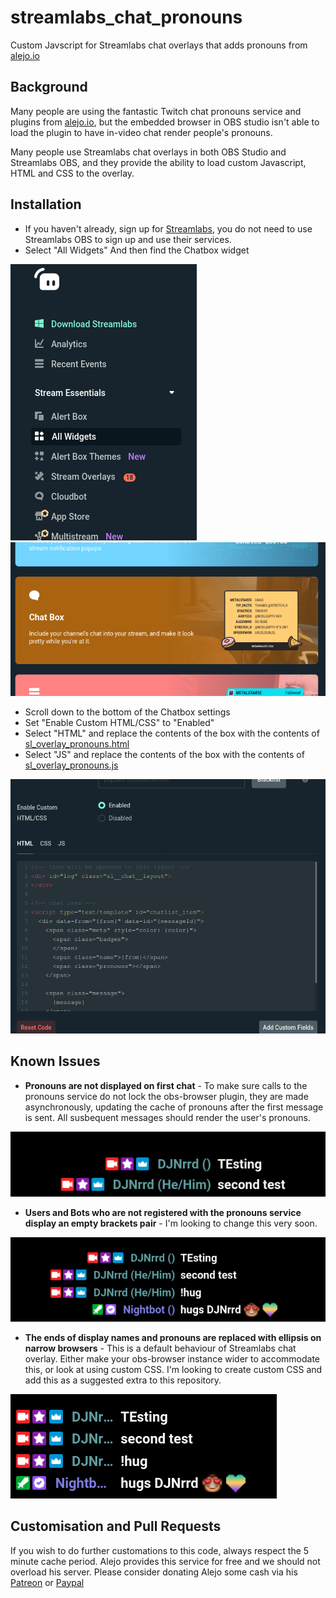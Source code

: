 # streamlabs_chat_pronouns
Custom Javscript for Streamlabs chat overlays that adds pronouns from [alejo.io](https://pronouns.alejo.io/)

## Background

Many people are using the fantastic Twitch chat pronouns service and plugins from [alejo.io](https://pronouns.alejo.io/), but the embedded browser in OBS studio isn't able to load the plugin to have in-video chat render people's pronouns.

Many people use Streamlabs chat overlays in both OBS Studio and Streamlabs OBS, and they provide the ability to load custom Javascript, HTML and CSS to the overlay.

## Installation

- If you haven't already, sign up for [Streamlabs](https://streamlabs.com/), you do not need to use Streamlabs OBS to sign up and use their services.
- Select "All Widgets" And then find the Chatbox widget

![Screenshot of All Widgets menu option](https://github.com/djnrrd/streamlabs_chat_pronouns/blob/main/res/All_Widgets_Streamlabs.png?raw=true) ![Screenshot of Chatbox option](https://github.com/djnrrd/streamlabs_chat_pronouns/blob/main/res/Select_Chatbox_Streamlabs.png?raw=true)
- Scroll down to the bottom of the Chatbox settings
- Set "Enable Custom HTML/CSS" to "Enabled"
- Select "HTML" and replace the contents of the box with the contents of [sl_overlay_pronouns.html](https://github.com/djnrrd/streamlabs_chat_pronouns/blob/main/sl_overlay_pronouns.html)
- Select "JS" and replace the contents of the box with the contents of [sl_overlay_pronouns.js](https://github.com/djnrrd/streamlabs_chat_pronouns/blob/main/sl_overlay_pronouns.js)

![Screenshot of custom HTML/CSS option](https://github.com/djnrrd/streamlabs_chat_pronouns/blob/main/res/Chat_Box_Streamlabs.png?raw=true)

## Known Issues

- **Pronouns are not displayed on first chat** - To make sure calls to the pronouns service do not lock the obs-browser plugin, they are made asynchronously, updating the cache of pronouns after the first message is sent.  All susbequent messages should render the user's pronouns. 
 
![Screenshot of first message issue](https://github.com/djnrrd/streamlabs_chat_pronouns/blob/main/res/first_load_issue.png?raw=true)

- **Users and Bots who are not registered with the pronouns service display an empty brackets pair** - I'm looking to change this very soon.

![Screenshot of empty bracket issue](https://github.com/djnrrd/streamlabs_chat_pronouns/blob/main/res/unregistered_brackets.png?raw=true)

- **The ends of display names and pronouns are replaced with ellipsis on narrow browsers** - This is a default behaviour of Streamlabs chat overlay. Either make your obs-browser instance wider to accommodate this, or look at using custom CSS. I'm looking to create custom CSS and add this as a suggested extra to this repository.

![Screenshot of ellipsis issue](https://github.com/djnrrd/streamlabs_chat_pronouns/blob/main/res/username_compression.png?raw=true)

## Customisation and Pull Requests

If you wish to do further customations to this code, always respect the 5 minute cache period. Alejo provides this service for free and we should not overload his server.  Please consider donating Alejo some cash via his [Patreon](https://patreon.com/alejo_47) or [Paypal](https://paypal.me/alejo47)
